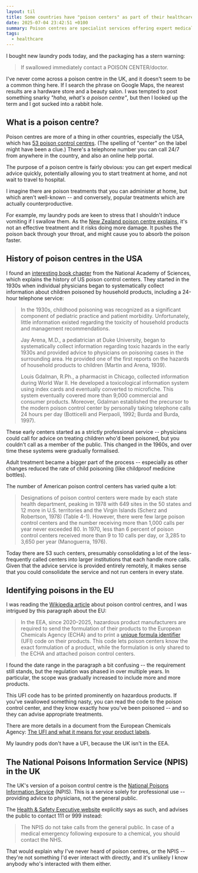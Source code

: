 ```yaml
---
layout: til
title: Some countries have "poison centers" as part of their healthcare service
date: 2025-07-04 23:42:51 +0100
summary: Poison centres are specialist services offering expert medical advice when you're poisoned. They're common in countries like the US, but barely visible to the public in the UK.
tags:
  - healthcare
---
```

I bought new laundry pods today, and the packaging has a stern warning:

> If swallowed immediately contact a POISON CENTER/doctor.

I've never come across a poison centre in the UK, and it doesn't seem to be a common thing here.
If I search the phrase on Google Maps, the nearest results are a hardware store and a beauty salon.
I was tempted to post something snarky *"haha, what's a poison centre"*, but then I looked up the term and I got sucked into a rabbit hole.

## What is a poison centre?

Poison centres are more of a thing in other countries, especially the USA, which has [53 poison control centres](https://poisoncenters.org).
(The spelling of "center" on the label might have been a clue.)
There's a telephone number you can call 24/7 from anywhere in the country, and also an online help portal.

The purpose of a poison centre is fairly obvious: you can get expert medical advice quickly, potentially allowing you to start treatment at home, and not wait to travel to hospital.

I imagine there are poison treatments that you can administer at home, but which aren't well-known -- and conversely, popular treatments which are actually counterproductive.

For example, my laundry pods are keen to stress that I shouldn't induce vomiting if I swallow them.
As the [New Zealand poison centre explains](https://poisons.co.nz/articles-and-info/first-aid/view/vomiting-first-aid-for-poisoning-an-incorrect-assumption/), it's not an effective treatment and it risks doing more damage.
It pushes the poison back through your throat, and might cause you to absorb the poison faster.

## History of poison centres in the USA

I found an [interesting book chapter](https://www.ncbi.nlm.nih.gov/books/NBK215785/#__NBK215785_dtls__) from the National Academy of Sciences, which explains the history of US poison control centers.
They started in the 1930s when individual physicians began to systematically collect information about children poisoned by household products, including a 24-hour telephone service:

> In the 1930s, childhood poisoning was recognized as a significant component of pediatric practice and patient morbidity. Unfortunately, little information existed regarding the toxicity of household products and management recommendations.
>
> Jay Arena, M.D., a pediatrician at Duke University, began to systematically collect information regarding toxic hazards in the early 1930s and provided advice to physicians on poisoning cases in the surrounding area. He provided one of the first reports on the hazards of household products to children (Martin and Arena, 1939).
>
> Louis Gdalman, R.Ph., a pharmacist in Chicago, collected information during World War II. He developed a toxicological information system using index cards and eventually converted to microfiche. This system eventually covered more than 9,000 commercial and consumer products. Moreover, Gdalman established the precursor to the modern poison control center by personally taking telephone calls 24 hours per day (Botticelli and Pierpaoli, 1992; Burda and Burda, 1997).

These early centers started as a strictly professional service -- physicians could call for advice on treating children who'd been poisoned, but you couldn't call as a member of the public.
This changed in the 1960s, and over time these systems were gradually formalised.

Adult treatment became a bigger part of the process -- especially as other changes reduced the rate of child poisoning (like childproof medicine bottles).

The number of American poison control centers has varied quite a lot:

> Designations of poison control centers were made by each state health department, peaking in 1978 with 649 sites in the 50 states and 12 more in U.S. territories and the Virgin Islands (Scherz and Robertson, 1978) (Table 4-1). However, there were few large poison control centers and the number receiving more than 1,000 calls per year never exceeded 80. In 1970, less than 6 percent of poison control centers received more than 9 to 10 calls per day, or 3,285 to 3,650 per year (Manoguerra, 1976).

Today there are 53 such centers, presumably consolidating a lot of the less-frequently called centers into larger institutions that each handle more calls.
Given that the advice service is provided entirely remotely, it makes sense that you could consolidate the service and not run centers in every state.

## Identifying poisons in the EU

I was reading the [Wikipedia article](https://en.wikipedia.org/wiki/Poison_control_center) about poison control centres, and I was intrigued by this paragraph about the EU:

> In the EEA, since 2020–2025, hazardous product manufacturers are required to send the formulation of their products to the European Chemicals Agency (ECHA) and to print a [unique formula identifier](https://en.wikipedia.org/wiki/Unique_formula_identifier) (UFI) code on their products. This code lets poison centers know the exact formulation of a product, while the formulation is only shared to the ECHA and attached poison control centers.

I found the date range in the paragraph a bit confusing -- the requirement still stands, but the regulation was phased in over multiple years.
In particular, the scope was gradually increased to include more and more products.

This UFI code has to be printed prominently on hazardous products.
If you've swallowed something nasty, you can read the code to the poison control center, and they know exactly how you've been poisoned -- and so they can advise appropriate treatments.

There are more details in a document from the European Chemicals Agency: [The UFI and what it means for your product labels](https://web.archive.org/web/20191221095408/https://poisoncentres.echa.europa.eu/documents/22284544/22295820/ufi_what_it_means_en.pdf/576a9a82-c352-b5b3-df73-e763da37e559).

My laundry pods don't have a UFI, because the UK isn't in the EEA.

## The National Poisons Information Service (NPIS) in the UK

The UK's version of a poison control centre is the [National Poisons Information Service](https://www.npis.org) (NPIS).
This is a service solely for professional use -- providing advice to physicians, not the general public.

The [Health & Safety Executive website](https://www.hse.gov.uk/biocides/using/informing-npis.htm) explicitly says as such, and advises the public to contact 111 or 999 instead:

> The NPIS do not take calls from the general public. In case of a medical emergency following exposure to a chemical, you should contact the NHS.

That would explain why I've never heard of poison centres, or the NPIS -- they're not something I'd ever interact with directly, and it's unlikely I know anybody who's interacted with them either.

